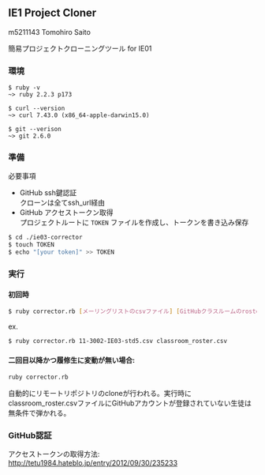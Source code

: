 ## IE1 Project Cloner
m5211143 Tomohiro Saito

簡易プロジェクトクローニングツール for IE01

### 環境
```
$ ruby -v  
~> ruby 2.2.3 p173  

$ curl --version  
~> curl 7.43.0 (x86_64-apple-darwin15.0)  

$ git --verison  
~> git 2.6.0
```


### 準備
必要事項
- GitHub ssh鍵認証  
クローンは全てssh_url経由
- GitHub アクセストークン取得  
プロジェクトルートに `TOKEN` ファイルを作成し、トークンを書き込み保存

```sh
$ cd ./ie03-corrector
$ touch TOKEN
$ echo "[your token]" >> TOKEN
```

### 実行
#### 初回時

```sh
$ ruby corrector.rb [メーリングリストのcsvファイル] [GitHubクラスルームのroster.csvファイル]
```

ex.
```sh
$ ruby corrector.rb 11-3002-IE03-std5.csv classroom_roster.csv
```

#### 二回目以降かつ履修生に変動が無い場合:

```sh
ruby corrector.rb
```

自動的にリモートリポジトリのcloneが行われる。実行時にclassroom_roster.csvファイルにGitHubアカウントが登録されていない生徒は無条件で弾かれる。

### GitHub認証
アクセストークンの取得方法:  
http://tetu1984.hateblo.jp/entry/2012/09/30/235233
